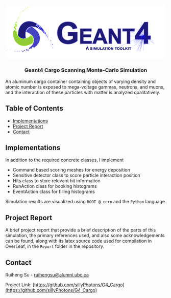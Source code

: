 <!-- PROJECT LOGO -->
<br />
<p align="center">
  <a href="https://github.com/sillyPhotons/G4_Cargo">
    <img src="images/logo.png" alt="Logo" width = 500>
  </a>

  <h3 align="center">Geant4 Cargo Scanning Monte-Carlo Simulation</h3>

An aluminum cargo container containing objects of varying density and atomic number is exposed to mega-voltage gammas, neutrons, and muons, and the interaction of these particles with matter is analyzed qualitatively. 
    <br />
</p>

<!-- TABLE OF CONTENTS -->
## Table of Contents
* [Implementations](#implementation)
* [Project Report](#about-the-project)
* [Contact](#contact)

## Implementations

In addition to the required concrete classes, I implement
  * Command based scoring meshes for energy deposition
  * Sensitive detector class to score particle interaction position
  * Hits class to store relevant hit information
  * RunAction class for booking histograms 
  * EventAction class for filling histograms
  
Simulation results are visualized using `ROOT @ cern` and the `Python` language.

## Project Report
A brief project report that provide a brief description of the parts of this simulation, the primary references used, and also some acknowledgements can be found, along with its latex source code used for compilation in OverLeaf, in the `Report` folder in the repository.


## Contact

Ruiheng Su - ruihengsu@alumni.ubc.ca

Project Link: [https://github.com/sillyPhotons/G4_Cargo](https://github.com/sillyPhotons/G4_Cargo)
